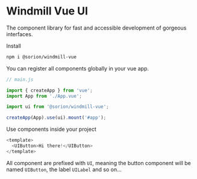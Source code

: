 # Windmill Vue UI

The component library for fast and accessible development of gorgeous interfaces.

Install

```sh
npm i @sorion/windmill-vue
```

You can register all components globally in your vue app.

```js
// main.js

import { createApp } from 'vue';
import App from './App.vue';

import ui from '@sorion/windmill-vue';

createApp(App).use(ui).mount('#app');
```

Use components inside your project

```js
<template>
  <UIButton>Hi there!</UIButton>
</template>
```

All component are prefixed with `UI`, meaning the button component will be named `UIButton`, the label `UILabel` and so on...
